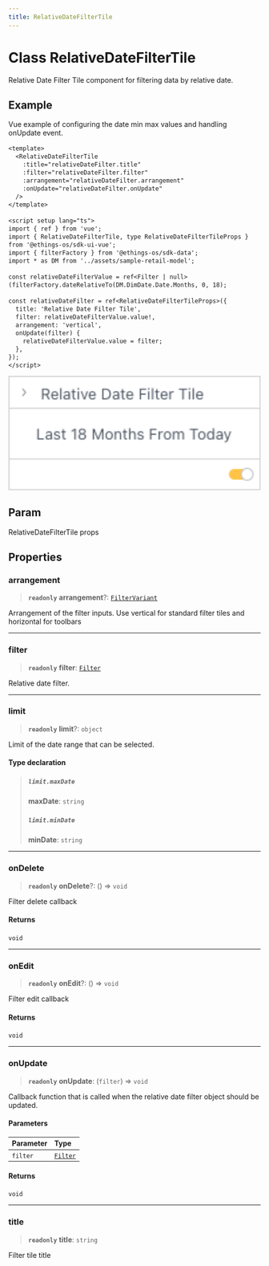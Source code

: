 ```yaml
---
title: RelativeDateFilterTile
---
```


# Class RelativeDateFilterTile

Relative Date Filter Tile component for filtering data by relative date.

## Example

Vue example of configuring the date min max values and handling onUpdate event.
```vue
<template>
  <RelativeDateFilterTile
    :title="relativeDateFilter.title"
    :filter="relativeDateFilter.filter"
    :arrangement="relativeDateFilter.arrangement"
    :onUpdate="relativeDateFilter.onUpdate"
  />
</template>

<script setup lang="ts">
import { ref } from 'vue';
import { RelativeDateFilterTile, type RelativeDateFilterTileProps } from '@ethings-os/sdk-ui-vue';
import { filterFactory } from '@ethings-os/sdk-data';
import * as DM from '../assets/sample-retail-model';

const relativeDateFilterValue = ref<Filter | null>(filterFactory.dateRelativeTo(DM.DimDate.Date.Months, 0, 18);

const relativeDateFilter = ref<RelativeDateFilterTileProps>({
  title: 'Relative Date Filter Tile',
  filter: relativeDateFilterValue.value!,
  arrangement: 'vertical',
  onUpdate(filter) {
    relativeDateFilterValue.value = filter;
  },
});
</script>
```
<img src="../../../img/vue-relative-date-filter-tile-example.png" width="800px" />

## Param

RelativeDateFilterTile props

## Properties

### arrangement

> **`readonly`** **arrangement**?: [`FilterVariant`](../type-aliases/type-alias.FilterVariant.md)

Arrangement of the filter inputs. Use vertical for standard filter tiles and horizontal for toolbars

***

### filter

> **`readonly`** **filter**: [`Filter`](../../sdk-data/interfaces/interface.Filter.md)

Relative date filter.

***

### limit

> **`readonly`** **limit**?: `object`

Limit of the date range that can be selected.

#### Type declaration

> ##### `limit.maxDate`
>
> **maxDate**: `string`
>
> ##### `limit.minDate`
>
> **minDate**: `string`
>
>

***

### onDelete

> **`readonly`** **onDelete**?: () => `void`

Filter delete callback

#### Returns

`void`

***

### onEdit

> **`readonly`** **onEdit**?: () => `void`

Filter edit callback

#### Returns

`void`

***

### onUpdate

> **`readonly`** **onUpdate**: (`filter`) => `void`

Callback function that is called when the relative date filter object should be updated.

#### Parameters

| Parameter | Type |
| :------ | :------ |
| `filter` | [`Filter`](../../sdk-data/interfaces/interface.Filter.md) |

#### Returns

`void`

***

### title

> **`readonly`** **title**: `string`

Filter tile title
